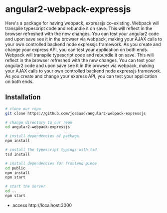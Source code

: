 # angular2-webpack-expressjs

Here's a package for having webpack, expressjs co-existing. Webpack will transpile typescript code and rebundle it on save. This will reflect in the browser refreshed with the new changes. You can test your angular2 code and upon save see it in the browser via webpack, making your AJAX calls to your own controlled backend node expressjs framework. 
As you create and change your express API, you can test your application on both ends. Webpack will transpile typescript code and rebundle it on save. This will reflect in the browser refreshed with the new changes. You can test your angular2 code and upon save see it in the browser via webpack, making your AJAX calls to your own controlled backend node expressjs framework. As you create and change your express API, you can test your application on both ends. 

## Installation

```bash
# clone our repo
git clone https://github.com/joeSaad/angular2-webpack-expressjs

# change directory to our repo
cd angular2-webpack-expressjs

# install dependencies of package
npm install

# install the typescript typings with tsd
tsd install

# install dependencies for frontend piece
cd public 
npm install
npm start 

# start the server
cd .. 
npm start


```

  - access http://localhost:3000